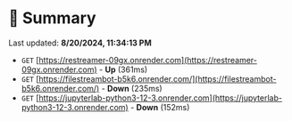 # 📖 Summary
Last updated: **8/20/2024, 11:34:13 PM**

- `GET` [https://restreamer-09gx.onrender.com](https://restreamer-09gx.onrender.com) - **Up** (361ms)
- `GET` [https://filestreambot-b5k6.onrender.com/](https://filestreambot-b5k6.onrender.com/) - **Down** (235ms)
- `GET` [https://jupyterlab-python3-12-3.onrender.com](https://jupyterlab-python3-12-3.onrender.com) - **Down** (152ms)
